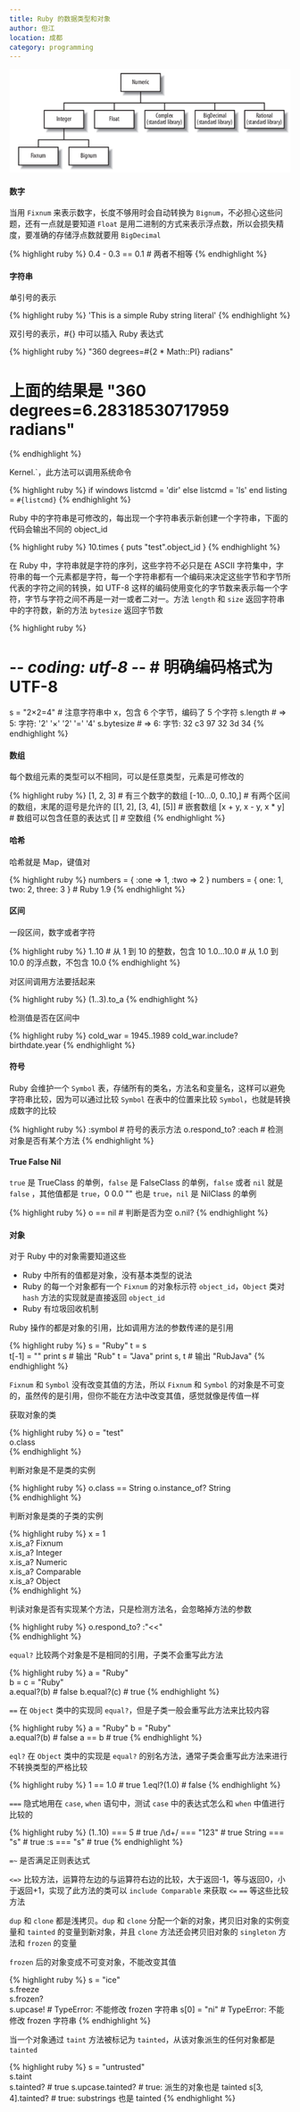 ```yaml
---
title: Ruby 的数据类型和对象 
author: 但江
location: 成都 
category: programming
---
```


![Ruby Numeric](/images/ruby-numeric.png)

#### 数字

当用 `Fixnum` 来表示数字，长度不够用时会自动转换为 `Bignum`，不必担心这些问题，还有一点就是要知道 `Float` 是用二进制的方式来表示浮点数，所以会损失精度，要准确的存储浮点数就要用 `BigDecimal`

{% highlight ruby %}
0.4 - 0.3 == 0.1 # 两者不相等
{% endhighlight %}

#### 字符串

单引号的表示

{% highlight ruby %}
'This is a simple Ruby string literal'
{% endhighlight %}

双引号的表示，#{} 中可以插入 Ruby 表达式

{% highlight ruby %}
"360 degrees=#{2 * Math::PI} radians"
# 上面的结果是 "360 degrees=6.28318530717959 radians"
{% endhighlight %}

Kernel.`，此方法可以调用系统命令

{% highlight ruby %}
if windows
  listcmd = 'dir'
else
  listcmd = 'ls'
end
listing = `#{listcmd}`
{% endhighlight %}

Ruby 中的字符串是可修改的，每出现一个字符串表示新创建一个字符串，下面的代码会输出不同的 object_id

{% highlight ruby %}
10.times { puts "test".object_id }
{% endhighlight %}

在 Ruby 中，字符串就是字符的序列，这些字符不必只是在 ASCII 字符集中，字符串的每一个元素都是字符，每一个字符串都有一个编码来决定这些字节和字节所代表的字符之间的转换，如 UTF-8 这样的编码使用变化的字节数来表示每一个字符，字节与字符之间不再是一对一或者二对一。方法 `length` 和 `size` 返回字符串中的字符数，新的方法 `bytesize` 返回字节数

{% highlight ruby %}
# -*- coding: utf-8 -*- # 明确编码格式为 UTF-8
s = "2×2=4" # 注意字符串中 x，包含 6 个字节，编码了 5 个字符
s.length   # => 5: 字符: '2'   '×'   '2'   '='   '4'
s.bytesize # => 6: 字节: 32   c3 97  32    3d    34
{% endhighlight %}

#### 数组

每个数组元素的类型可以不相同，可以是任意类型，元素是可修改的

{% highlight ruby %}
[1, 2, 3] # 有三个数字的数组
[-10...0, 0..10,] # 有两个区间的数组，末尾的逗号是允许的
[[1, 2], [3, 4], [5]] # 嵌套数组
[x + y, x - y, x * y] # 数组可以包含任意的表达式
[] # 空数组
{% endhighlight %}

#### 哈希

哈希就是 Map，键值对

{% highlight ruby %}
numbers = { :one => 1, :two => 2 }
numbers = { one: 1, two: 2, three: 3 } # Ruby 1.9
{% endhighlight %}

#### 区间

一段区间，数字或者字符

{% highlight ruby %}
1..10      # 从 1 到 10 的整数，包含 10
1.0...10.0 # 从 1.0 到 10.0 的浮点数，不包含 10.0
{% endhighlight %}

对区间调用方法要括起来

{% highlight ruby %}
(1..3).to_a
{% endhighlight %}

检测值是否在区间中

{% highlight ruby %}
cold_war = 1945..1989
cold_war.include? birthdate.year
{% endhighlight %}

#### 符号

Ruby 会维护一个 `Symbol` 表，存储所有的类名，方法名和变量名，这样可以避免字符串比较，因为可以通过比较 `Symbol` 在表中的位置来比较 `Symbol`，也就是转换成数字的比较

{% highlight ruby %}
:symbol # 符号的表示方法
o.respond_to? :each # 检测对象是否有某个方法
{% endhighlight %}

#### True False Nil

`true` 是 TrueClass 的单例，`false` 是 FalseClass 的单例，`false` 或者 `nil` 就是 `false` ，其他值都是 `true`，0 0.0 "" 也是 `true`，`nil` 是 NilClass 的单例

{% highlight ruby %}
o == nil # 判断是否为空 
o.nil?
{% endhighlight %}

#### 对象

对于 Ruby 中的对象需要知道这些

* Ruby 中所有的值都是对象，没有基本类型的说法
* Ruby 的每一个对象都有一个 `Fixnum` 的对象标示符 `object_id`，`Object` 类对 `hash` 方法的实现就是直接返回 `object_id`
* Ruby 有垃圾回收机制

Ruby 操作的都是对象的引用，比如调用方法的参数传递的是引用

{% highlight ruby %}
s = "Ruby" 
t = s      
t[-1] = ""
print s # 输出 "Rub"
t = "Java"
print s, t # 输出 "RubJava"
{% endhighlight %}

`Fixnum` 和 `Symbol` 没有改变其值的方法，所以 `Fixnum` 和 `Symbol` 的对象是不可变的，虽然传的是引用，但你不能在方法中改变其值，感觉就像是传值一样

获取对象的类

{% highlight ruby %}
o = "test"  
o.class     
{% endhighlight %}

判断对象是不是类的实例

{% highlight ruby %}
o.class == String
o.instance_of? String   
{% endhighlight %}

判断对象是类的子类的实例

{% highlight ruby %}
x = 1                    
x.is_a? Fixnum           
x.is_a? Integer          
x.is_a? Numeric          
x.is_a? Comparable       
x.is_a? Object           
{% endhighlight %}

判读对象是否有实现某个方法，只是检测方法名，会忽略掉方法的参数

{% highlight ruby %}
o.respond_to? :"<<"  
{% endhighlight %}

`equal?` 比较两个对象是不是相同的引用，子类不会重写此方法

{% highlight ruby %}
a = "Ruby"       
b = c = "Ruby"   
a.equal?(b) # false
b.equal?(c) # true
{% endhighlight %}

`==` 在 `Object` 类中的实现同 `equal?`，但是子类一般会重写此方法来比较内容

{% highlight ruby %}
a = "Ruby"
b = "Ruby"    
a.equal?(b) # false
a == b # true
{% endhighlight %}

`eql?` 在 `Object` 类中的实现是 `equal?` 的别名方法，通常子类会重写此方法来进行不转换类型的严格比较

{% highlight ruby %}
1 == 1.0 # true
1.eql?(1.0) # false
{% endhighlight %}

`===` 隐式地用在 `case`, `when` 语句中，测试 `case` 中的表达式怎么和 `when` 中值进行比较的

{% highlight ruby %}
(1..10) === 5    # true
/\d+/ === "123"  # true
String === "s"   # true
:s === "s"       # true
{% endhighlight %}

`=~` 是否满足正则表达式

`<=>` 比较方法，运算符左边的与运算符右边的比较，大于返回-1，等与返回0，小于返回+1，实现了此方法的类可以 `include Comparable` 来获取 `<=` `==` 等这些比较方法

`dup` 和 `clone` 都是浅拷贝。`dup` 和 `clone` 分配一个新的对象，拷贝旧对象的实例变量和 `tainted` 的变量到新对象，并且 `clone` 方法还会拷贝旧对象的 `singleton` 方法和 `frozen` 的变量

`frozen` 后的对象变成不可变对象，不能改变其值

{% highlight ruby %}
s = "ice"      
s.freeze       
s.frozen?      
s.upcase!      # TypeError: 不能修改 frozen 字符串
s[0] = "ni"    # TypeError: 不能修改 frozen 字符串
{% endhighlight %}

当一个对象通过 `taint` 方法被标记为 `tainted`，从该对象派生的任何对象都是 `tainted`

{% highlight ruby %}
s = "untrusted"   
s.taint           
s.tainted?        # true
s.upcase.tainted? # true: 派生的对象也是 tainted
s[3, 4].tainted?  # true: substrings 也是 tainted
{% endhighlight %}
